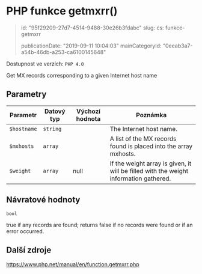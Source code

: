 PHP funkce getmxrr()
====================

> id: "95f29209-27d7-4514-9488-30e26b3fdabc"
> slug:
> 	cs: funkce-getmxrr
>
> publicationDate: "2019-09-11 10:04:03"
> mainCategoryId: "0eeab3a7-a54b-46db-a253-ca6100145648"

Dostupnost ve verzích: `PHP 4.0`

Get MX records corresponding to a given Internet host name


Parametry
--------------

| Parametr | Datový typ | Výchozí hodnota | Poznámka |
|-----|-----|-----|-----|
| `$hostname` | `string` |  | The Internet host name. |
| `$mxhosts` | `array` |  | A list of the MX records found is placed into the array mxhosts. |
| `$weight` | `array` | null | If the weight array is given, it will be filled with the weight information gathered. |


Návratové hodnoty
----------------

`bool`

true if any records are found; returns false if no records
were found or if an error occurred.

Další zdroje
------------

https://www.php.net/manual/en/function.getmxrr.php

